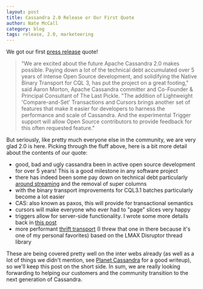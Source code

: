 ```yaml
---
layout: post
title: Cassandra 2.0 Release or Our First Quote
author: Nate McCall
category: blog
tags: release, 2.0, marketeering
---
```


We got our first [press release](https://blogs.apache.org/foundation/entry/the_apache_software_foundation_announces44) quote! 
 

>"We are excited about the future Apache Cassandra 2.0 makes possible. Paying down a lot of the technical debt accumulated over 5 years of intense Open Source development, and solidifying the Native Binary Transport for CQL 3, has put the project on a great footing," said Aaron Morton, Apache Cassandra committer and Co-Founder & Principal Consultant of The Last Pickle. "The addition of Lightweight 'Compare-and-Set' Transactions and Cursors brings another set of features that make it easier for developers to harness the performance and scale of Cassandra. And the experimental Trigger support will allow Open Source contributors to provide feedback for this often requested feature."


But seriously, like pretty much everyone else in the community, we are very glad 2.0 is here. Picking through the fluff above, here is a bit more detail about the contents of our quote:

- good, bad and ugly cassandra been in active open source development for over 5 years! This is a good milestone in any software project
- there has indeed been some pay down on technical debt particularly [around streaming](http://www.planetcassandra.org/blog/post/streaming--in-cassandra-20) and the removal of super columns
- with the binary transport improvements for CQL3.1 batches particularly become a lot easier
- CAS: also known as paxos, this will provide for transactional semantics 
- cursors will make everyone who ever had to "page" slices very happy
- triggers allow for server-side functionality. I wrote some more details back in [this post](http://thelastpickle.com/blog/2013/08/20/Cassandra-2.0-Meetup-ReCap.html) 
- more performant [thrift transport](https://github.com/xedin/disruptor_thrift_server) (I threw that one in there because it's one of my personal favorites) based on the LMAX Disruptor thread library  

These are being covered pretty well on the inter webs already (as well as a lot of things we didn't mention, see [Planet Cassandra](http://www.datastax.com/dev/blog/whats-under-the-hood-in-cassandra-2-0) for a good writeup), so we'll keep this post on the short side. In sum, we are really looking forwarding to helping our customers and the community transition to the next generation of Cassandra.